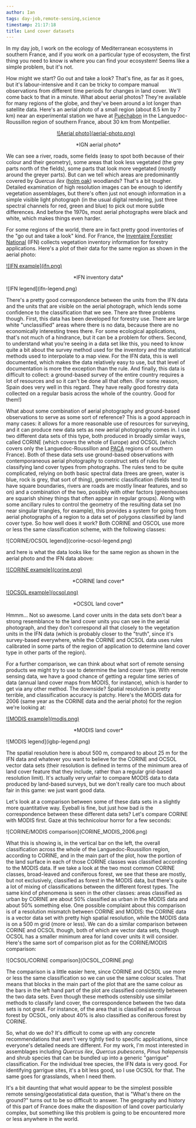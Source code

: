```yaml
---
author: Ian
tags: day-job,remote-sensing,science
timestamp: 21:17:18
title: Land cover datasets
---
```

In my day job, I work on the ecology of Mediterranean ecosystems in
southern France, and if you work on a particular type of ecosystem,
the first thing you need to know is where you can find your ecosystem!
Seems like a simple problem, but it's not.

<!--MORE-->

How might we start?  Go out and take a look?  That's fine, as far as
it goes, but it's labour-intensive and it can be tricky to compare
manual observations from different time periods for changes in land
cover.  We'll come back to that in a minute.  What about aerial
photos?  They're available for many regions of the globe, and they've
been around a lot longer than satellite data.  Here's an aerial photo
of a small region (about 8.5 km by 7 km) near an experimental station
we have at [Puéchabon][frpue] in the Languedoc-Roussillon region of
southern France, about 30 km from Montpellier.

<div class="img-full" style="width: 45%; margin-left: auto; margin-right: auto;">
<a href="aerial-photo.png">![Aerial photo](aerial-photo.png)</a>
<p style="text-align: center;">
*IGN aerial photo*
</p>
</div>

We can see a river, roads, some fields (easy to spot both because of
their colour and their geometry), some areas that look less vegetated
(the grey parts north of the fields), some parts that look more
vegetated (mostly around the greyer parts).  But can we tell which
areas are predominantly covered by *Quercus ilex* ([holm oak][qi])
woodlands?  That's a bit tougher.  Detailed examination of high
resolution images can be enough to identify vegetation assemblages,
but there's often just not enough information in a simple visible
light photograph (in the usual digital rendering, just three spectral
channels for red, green and blue) to pick out more subtle
differences.  And before the 1970s, most aerial photographs were black
and white, which makes things even harder.

For some regions of the world, there are in fact pretty good
inventories of the "go out and take a look" kind.  For France, the
[Inventaire Forestier National][ifn] (IFN) collects vegetation
inventory information for forestry applications.  Here's a plot of
their data for the same region as shown in the aerial photo:

<div class="img2-left">
  <a href="ifn.png">![IFN example](ifn.png)</a>
  <p style="text-align: center;">*IFN inventory data*</p>
</div>
<div class="img2-right">
  ![IFN legend](ifn-legend.png)
</div>
<div class="img-spacer"/>

There's a pretty good correspondence between the units from the IFN
data and the units that are visible on the aerial photograph, which
lends some confidence to the classification that we see.  There are
three problems though.  First, this data has been developed for
forestry use.  There are large white "unclassified" areas where there
is no data, because there are no economically interesting trees there.
For some ecological applications, that's not much of a hindrance, but
it can be a problem for others.  Second, to understand what you're
seeing in a data set like this, you need to know quite a bit about the
survey method used for the inventory and the statistical methods used
to interpolate to a map view.  For the IFN data, this is well
documented, which makes the data relatively easy to use, but that
level of documentation is more the exception than the rule.  And
finally, this data is difficult to collect: a ground-based survey of
the entire country requires a lot of resources and so it can't be done
all that often.  (For some reason, Spain does very well in this
regard.  They have really good forestry data collected on a regular
basis across the whole of the country.  Good for them!)

What about some combination of aerial photography and ground-based
observations to serve as some sort of reference?  This is a good
approach in many cases: it allows for a more reasonable use of
resources for surveying, and it can produce new data sets as new
aerial photography comes in.  I use two different data sets of this
type, both produced in broadly similar ways, called CORINE (which
covers the whole of Europe) and OCSOL (which covers only the
Languedoc-Roussillon and [PACA][paca] regions of southern France).
Both of these data sets use ground-based observations with
contemporaneous aerial photography to construct sets of rules for
classifying land cover types from photographs.  The rules tend to be
quite complicated, relying on both basic spectral data (trees are
green, water is blue, rock is grey, that sort of thing), geometric
classification (fields tend to have square boundaries, rivers are
roads are mostly linear features, and so on) and a combination of the
two, possibly with other factors (greenhouses are squarish shiney
things that often appear in regular groups).  Along with some
ancillary rules to control the geometry of the resulting data set (no
near singular triangles, for example), this provides a system for
going from aerial photographs of a region to a data set of polygons
classified by land cover type.  So how well does it work?  Both CORINE
and OSCOL use more or less the same classification scheme, with the
following classes:

<div class="img-full">
  ![CORINE/OCSOL legend](corine-ocsol-legend.png)
</div>

and here is what the data looks like for the same region as shown in
the aerial photo and the IFN data above:

<div class="img2-left">
  <a href="corine.png">![CORINE example](corine.png)</a>    
  <p style="text-align:center;">*CORINE land cover*</p>
</div>
<div class="img2-right">
  <a href="ocsol.png">![OCSOL example](ocsol.png)</a>    
  <p style="text-align:center;">*OCSOL land cover*</p>
</div>
<div class="img-spacer"/>

Hmmm...  Not so awesome.  Land cover units in the data sets don't bear
a strong resemblance to the land cover units you can see in the aerial
photograph, and they don't correspond all that closely to the
vegetation units in the IFN data (which is probably closer to the
"truth", since it's survey-based everywhere, while the CORINE and
OCSOL data uses rules calibrated in some parts of the region of
application to determine land cover type in other parts of the
region).

For a further comparison, we can think about what sort of remote
sensing products we might try to use to determine the land cover
type.  With remote sensing data, we have a good chance of getting a
regular time series of data (annual land cover maps from MODIS, for
instance), which is harder to get via any other method.  The downside?
Spatial resolution is pretty terrible, and classification accuracy is
patchy.  Here's the MODIS data for 2006 (same year as the CORINE data
and the aerial photo) for the region we're looking at:

<div class="img2-left">
  <a href="modis.png">![MODIS example](modis.png)</a>
  <p style="text-align: center;">*MODIS land cover*</p>
</div>
<div class="img2-right">
  ![MODIS legend](igbp-legend.png)
</div>
<div class="img-spacer"/>

The spatial resolution here is about 500 m, compared to about 25 m for
the IFN data and whatever you want to believe for the CORINE and OCSOL
vector data sets (their resolution is defined in terms of the minimum
area of land cover feature that they include, rather than a regular
grid-based resolution limit).  It's actually very unfair to compare
MODIS data to data produced by land-based surveys, but we don't really
care too much about fair in this game: we just want good data.

Let's look at a comparison between some of these data sets in a
slightly more quantitative way.  Eyeball is fine, but just how bad
*is* the correspondence between these different data sets?  Let's
compare CORINE with MODIS first.  Gaze at this technicolour horror for
a few seconds:

<div class="img-full">![CORINE/MODIS comparison](CORINE_MODIS_2006.png)</div>

What this is showing is, in the vertical bar on the left, the overall
classification across the whole of the Languedoc-Roussillon region,
according to CORINE, and in the main part of the plot, how the portion
of the land surface in each of those CORINE classes was classified
according to the MODIS data.  If we take a look at the two most common
CORINE classes, broad-leaved and coniferous forest, we see that these
are mostly, but not exclusively, classified as forest in the MODIS
data, but there's quite a lot of mixing of classifications between the
different forest types.  The same kind of phenomena is seen in the
other classes: areas classified as urban by CORINE are about 50%
classified as urban in the MODIS data and about 50% something else.
One possible complaint about this comparison is of a resolution
mismatch between CORINE and MODIS: the CORINE data is a vector data
set with pretty high spatial resolution, while the MODIS data is on a
500 m grid (more or less).  We can do a similar comparison between
CORINE and OCSOL though, both of which are vector data sets, though
OCSOL has a smaller minimum area for land cover units it will
consider.  Here's the same sort of comparison plot as for the
CORINE/MODIS comparison:

<div class="img-full">![OCSOL/CORINE comparison](OCSOL_CORINE.png)</div>

The comparison is a little easier here, since CORINE and OCSOL use
more or less the same classification so we can use the same colour
scales.  That means that blocks in the main part of the plot that are
the same colour as the bars in the left hand part of the plot are
classified consistently between the two data sets.  Even though these
methods ostensibly use similar methods to classify land cover, the
correspondence between the two data sets is not great.  For instance,
of the area that is classified as coniferous forest by OCSOL, only
about 40% is also classified as coniferous forest by CORINE.

So, what do we do?  It's difficult to come up with any concrete
recommendations that aren't very tightly tied to specific
applications, since everyone's detailed needs are different.  For my
work, I'm most interested in assemblages including *Quercus ilex*,
*Quercus pubescens*, *Pinus halepensis* and shrub species that can be
bundled up into a generic "garrigue" classification.  For the
individual tree species, the IFN data is very good.  For identifying
garrigue sites, it's a bit less good, so I use OCSOL for that.  The
same goes for grasslands, when I need them.

It's a bit daunting that what would appear to be the simplest possible
remote sensing/geostatistical data question, that is "What's there on
the ground?" turns out to be so difficult to answer.  The geography
and history of this part of France does make the disposition of land
cover particularly complex, but something like this problem is going
to be encountered more or less anywhere in the world.


[frpue]: http://maps.google.com/maps?q=Pu%C3%A9chabon,+France&hl=en&ie=UTF8&ll=43.717272,3.617249&spn=0.06098,0.131578&sll=37.0625,-95.677068&sspn=66.828216,134.736328&vpsrc=6&hnear=Pu%C3%A9chabon,+H%C3%A9rault,+Languedoc-Roussillon,+France&t=h&z=14
[qi]: http://en.wikipedia.org/wiki/Quercus_ilex
[ifn]: http://www.ifn.fr/
[corine]: http://www.eea.europa.eu/data-and-maps/data/clc-2006-vector-data-version
[ocsol]: http://www.data.siglr.info/index.php?option=com_content&view=category&layout=blog&id=2&Itemid=8
[paca]: http://en.wikipedia.org/wiki/Provence-Alpes-C%C3%B4te_d%27Azur
